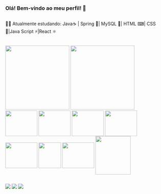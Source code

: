 ### Olá! Bem-vindo ao meu perfil! 💬
##
👨‍💻 Atualmente estudando: Java☕ | Spring 🍃| MySQL 🐬| HTML ⌨| CSS 🎨|Java Script ⚡|React ⚛️ 
##
<div style="display: inline_block">
<img height="200em" src="https://github-readme-stats.vercel.app/api?username=viniciuslopes98&show_icons=true&theme=dracula&include_all_commits=true&count_private=true"/>
<img height="200em" src="https://github-readme-stats.vercel.app/api/top-langs/?username=viniciuslopes98&layout=compact&langs_count=7&theme=dracula"/>
</div>
<div style="display: inline_block">
<img align="center" alt="" height="80" width="100" src="https://cdn.jsdelivr.net/gh/devicons/devicon/icons/java/java-original-wordmark.svg">
<img align="center" alt="" height="80" width="100" src="https://cdn.jsdelivr.net/gh/devicons/devicon/icons/spring/spring-original-wordmark.svg">
<img align="center" alt="" height="80" width="100" src="https://cdn.jsdelivr.net/gh/devicons/devicon/icons/mysql/mysql-original-wordmark.svg">
<img align="center" alt="" height="80" width="100" src="https://cdn.jsdelivr.net/gh/devicons/devicon/icons/html5/html5-original-wordmark.svg">
<img align="center" alt="" height="80" width="100" src="https://cdn.jsdelivr.net/gh/devicons/devicon/icons/css3/css3-original-wordmark.svg">
<img align="center" alt="" height="80" width="70" src="https://cdn.jsdelivr.net/gh/devicons/devicon/icons/javascript/javascript-original.svg">
<img align="center" alt="" height="80" width="100" src="https://cdn.jsdelivr.net/gh/devicons/devicon/icons/react/react-original-wordmark.svg">
<img align="center" alt="" height="120" width="110" src="https://user-images.githubusercontent.com/105940878/186555555-c774e862-0624-4294-8d2a-e11ca513f705.gif">
</div>


##

<div>
  <a href="https://instagram.com/zm1hawk" target="_blank"><img src="https://img.shields.io/badge/-Instagram-%23E4405F?style=for-the-badge&logo=instagram&logoColor=white" target="_blank"></a>
  <a href = "mailto:contatovinicius6.lopes6@gmail.com"><img src="https://img.shields.io/badge/-Gmail-%23333?style=for-the-badge&logo=gmail&logoColor=white" target="_blank"></a>
  <a href="https://www.linkedin.com/in/vinicius-l-4181b9ba/" target="_blank"><img src="https://img.shields.io/badge/-LinkedIn-%230077B5?style=for-the-badge&logo=linkedin&logoColor=white" target="_blank"></a>             
 </div>
 

        


     
          
          
